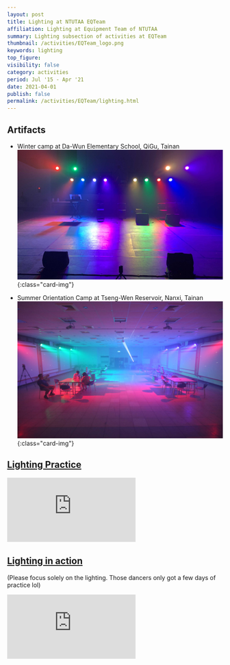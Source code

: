 ```yaml
---
layout: post
title: Lighting at NTUTAA EQTeam
affiliation: Lighting at Equipment Team of NTUTAA
summary: Lighting subsection of activities at EQTeam
thumbnail: /activities/EQTeam_logo.png
keywords: lighting
top_figure: 
visibility: false
category: activities
period: Jul '15 - Apr '21
date: 2021-04-01
publish: false
permalink: /activities/EQTeam/lighting.html
---
```


## Artifacts
- Winter camp at Da-Wun Elementary School, QiGu, Tainan
![Winter camp at Da-Wun Elementary School](./da-wun-light.jpg){:class="card-img"}

- Summer Orientation Camp at Tseng-Wen Reservoir, Nanxi, Tainan
![Summery Oriention Camp at Tseng-Wen Reservoir](./tseng-wen-light.jpg){:class="card-img"}



## [Lighting Practice](https://www.youtube.com/watch?v=O0jfmKaKqNo)
<html>
<iframe class="embed-video" src="https://www.youtube.com/embed/O0jfmKaKqNo?si=OHGh4CwppcQOLPxE" title="YouTube video player" frameborder="0" allow="accelerometer; autoplay; clipboard-write; encrypted-media; gyroscope; picture-in-picture; web-share" allowfullscreen></iframe>
</html>

## [Lighting in action](https://www.youtube.com/watch?v=a1UocV2OfyU)
(Please focus solely on the lighting. Those dancers only got a few days of practice lol)
<html>
<iframe class="embed-video" src="https://www.youtube.com/embed/a1UocV2OfyU?si=Bk7QEuVuDeSAFwZC" title="YouTube video player" frameborder="0" allow="accelerometer; autoplay; clipboard-write; encrypted-media; gyroscope; picture-in-picture; web-share" allowfullscreen></iframe>
</html>
